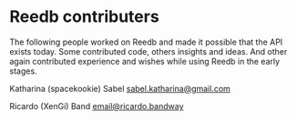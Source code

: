Reedb contributers
==================

The following people worked on Reedb and made it possible that the API exists today. Some contributed code, others insights and ideas. And other again contributed experience and wishes while using Reedb in the early stages.



Katharina (spacekookie) Sabel <sabel.katharina@gmail.com>

Ricardo (XenGi) Band <email@ricardo.bandway>
